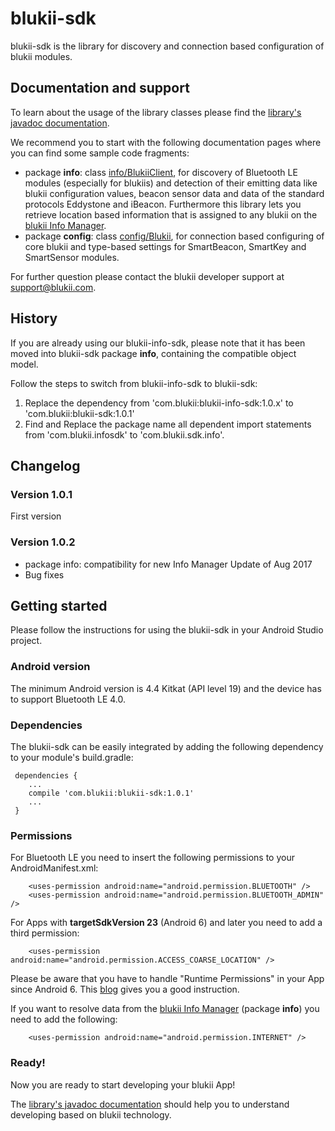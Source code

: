 # blukii-sdk

blukii-sdk is the library for discovery and connection based configuration of blukii modules.


## Documentation and support

To learn about the usage of the library classes please find the [library's javadoc documentation](https://schneiderma.github.io/blukii_developer/android/blukii-sdk/javadoc/).

We recommend you to start with the following documentation pages where you can find some sample code fragments:
- package **info**: class [info/BlukiiClient](https://schneiderma.github.io/blukii_developer/android/blukii-sdk/javadoc/com/blukii/sdk/info/BlukiiClient.html), for discovery of Bluetooth LE modules (especially for blukiis) and detection of their emitting data like blukii configuration values, beacon sensor data and data of the standard protocols Eddystone and iBeacon. Furthermore this library lets you retrieve location based information that is assigned to any blukii on the [blukii Info Manager](https://manager.blukiiinfo.com).
- package **config**: class [config/Blukii](https://schneiderma.github.io/blukii_developer/android/blukii-sdk/javadoc/com/blukii/sdk/config/Blukii.html), for connection based configuring of core blukii and type-based settings for SmartBeacon, SmartKey and SmartSensor modules. 

For further question please contact the blukii developer support at [support@blukii.com](mailto:support@blukii.com).

## History

If you are already using our blukii-info-sdk, please note that it has been moved into blukii-sdk package **info**, containing the compatible object model.

Follow the steps to switch from blukii-info-sdk to blukii-sdk:
1. Replace the dependency from  'com.blukii:blukii-info-sdk:1.0.x' to 'com.blukii:blukii-sdk:1.0.1'
2. Find and Replace the package name all dependent import statements from 'com.blukii.infosdk' to 'com.blukii.sdk.info'.

## Changelog
### Version 1.0.1
First version

### Version 1.0.2
- package info: compatibility for new Info Manager Update of Aug 2017
- Bug fixes

## Getting started

Please follow the instructions for using the blukii-sdk in your Android Studio project.

### Android version

The minimum Android version is 4.4 Kitkat (API level 19) and the device has to support Bluetooth LE 4.0.

### Dependencies

The blukii-sdk can be easily integrated by adding the following dependency to your module's build.gradle:
```
 dependencies {
    ...
    compile 'com.blukii:blukii-sdk:1.0.1'
    ...
 }
```


### Permissions

For Bluetooth LE you need to insert the following permissions to your AndroidManifest.xml:
```
    <uses-permission android:name="android.permission.BLUETOOTH" />
    <uses-permission android:name="android.permission.BLUETOOTH_ADMIN" />
```

For Apps with **targetSdkVersion 23** (Android 6) and later you need to add a third permission:
```
    <uses-permission android:name="android.permission.ACCESS_COARSE_LOCATION" />
```
Please be aware that you have to handle "Runtime Permissions" in your App since Android 6. This [blog](https://inthecheesefactory.com/blog/things-you-need-to-know-about-android-m-permission-developer-edition/en) gives you a good instruction.


If you want to resolve data from the [blukii Info Manager](https://manager.blukiiinfo.com) (package **info**) you need to add the following:
```
    <uses-permission android:name="android.permission.INTERNET" />
```

### Ready!

Now you are ready to start developing your blukii App!

The [library's javadoc documentation](https://schneiderma.github.io/blukii_developer/android/blukii-sdk/javadoc/) should help you to understand developing based on blukii technology.
